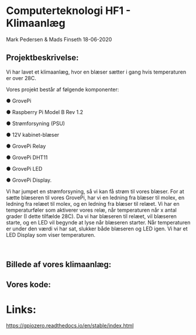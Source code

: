 # Computerteknologi HF1 - Klimaanlæg
Mark Pedersen & Mads Finseth 18-06-2020

## Projektbeskrivelse:
Vi har lavet et klimaanlæg, hvor en blæser sætter i gang hvis temperaturen er over 28C.

Vores projekt består af følgende komponenter:

● GrovePi

● Raspberry Pi Model B Rev 1.2

● Strømforsyning (PSU)

● 12V kabinet-blæser

● GrovePi Relay

● GrovePi DHT11

● GrovePi LED

● GrovePi Display.


Vi har jumpet en strømforsyning, så vi kan få strøm til vores blæser. For at sætte blæseren
til vores GrovePi, har vi en ledning fra blæser til molex, en ledning fra relæet til molex, og en
ledning fra blæser til relæet.
Vi har en temperaturføler som aktiverer vores relæ, når temperaturen når x antal grader (I
dette tilfælde 28C).
Da vi har blæseren til relæet, vil blæseren starte, og en LED vil begynde at lyse når
blæseren starter. Når temperaturen er under den værdi vi har sat, slukker både blæseren og
LED igen. Vi har et LED Display som viser temperaturen.

<br/>

## Billede af vores klimaanlæg:
## Vores kode:



# Links:
https://gpiozero.readthedocs.io/en/stable/index.html

